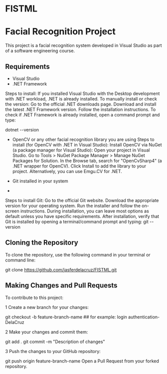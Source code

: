 # FISTML
# Facial Recognition Project

This project is a facial recognition system developed in Visual Studio as part of a software engineering course.

## Requirements
- Visual Studio
- .NET Framework
  
Steps to install:
If you installed Visual Studio with the Desktop development with .NET workload, .NET is already installed.
To manually install or check the version:
Go to the official .NET downloads page.
Download and install the latest .NET Framework version.
Follow the installation instructions.
To check if .NET Framework is already installed, open a command prompt and type:

dotnet --version

- OpenCV or any other facial recognition library you are using
Steps to install (for OpenCV with .NET in Visual Studio):
Install OpenCV via NuGet (a package manager for Visual Studio):
Open your project in Visual Studio.
Go to Tools > NuGet Package Manager > Manage NuGet Packages for Solution.
In the Browse tab, search for "OpenCvSharp4" (a .NET wrapper for OpenCV).
Click Install to add the library to your project.
Alternatively, you can use Emgu.CV for .NET.

- Git installed in your system
- 
Steps to install Git:
Go to the official Git website.
Download the appropriate version for your operating system.
Run the installer and follow the on-screen instructions.
During installation, you can leave most options as default unless you have specific requirements.
After installation, verify that Git is installed by opening a terminal/command prompt and typing:
git --version



## Cloning the Repository
To clone the repository, use the following command in your terminal or command line:


git clone https://github.com/jasferdelacruz/FISTML.git


## Making Changes and Pull Requests
To contribute to this project:

1 Create a new branch for your changes:

git checkout -b feature-branch-name ## for example: login authentication-DelaCruz

2 Make your changes and commit them:

git add .
git commit -m "Description of changes"

3 Push the changes to your GitHub repository:

git push origin feature-branch-name
Open a Pull Request from your forked repository.
